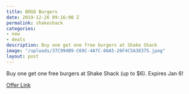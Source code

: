 ```yaml
---
title: BOGO Burgers
date: 2019-12-26 09:16:00 Z
permalink: shakeshack
categories:
- new
- deals
description: Buy one get one free burgers at Shake Shack
image: "/uploads/37C994B9-C69C-4A7C-86A5-26F4C5A38375.jpeg"
layout: post
---
```


Buy one get one free burgers at Shake Shack (up to $6). Expires Jan 6!

[Offer Link](https://twitter.com/shakeshack/status/1210230650579537921)